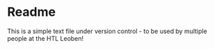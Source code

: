 # Readme

This is a simple text file under version control - to be used by multiple people at the HTL Leoben!